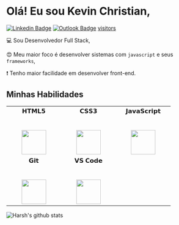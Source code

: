 # Olá! Eu sou Kevin Christian,
[![Linkedin Badge](https://img.shields.io/badge/-kevinnchristian-blue?style=flat-square&logo=Linkedin&logoColor=white&link=https://www.linkedin.com/in/kevinnchristian/)](https://www.linkedin.com/in/kevinnchristian/) [![Outlook Badge](https://img.shields.io/badge/-kevin.cmribeiro@outlook.com-c14438?style=flat-square&logo=Outlook&logoColor=white&link=mailto:kevin.cmribeiro@outlook.com)](mailto:kevin.cmribeiro@outlook.com) [visitors](https://visitor-badge.glitch.me/badge?page_id=kevinnchristian.kevinnchristian)

:computer: Sou Desenvolvedor Full Stack,

:heart_eyes: Meu maior foco é desenvolver sistemas com `javascript` e seus `frameworks`, 

:exclamation: Tenho maior facilidade em desenvolver front-end.

## Minhas Habilidades

<table>
  <tbody>
    <tr valign="top">
      <td width="25%" align="center">
        <span>𝗛𝗧𝗠𝗟𝟱</span><br><br><br>
        <img height="64px" src="https://cdn.svgporn.com/logos/html-5.svg">
      </td>
      <td width="25%" align="center">
        <span>𝗖𝗦𝗦𝟯</span><br><br><br>
        <img height="64px" src="https://cdn.svgporn.com/logos/css-3.svg">
      </td>
      <td width="25%" align="center">
        <span>𝗝𝗮𝘃𝗮𝗦𝗰𝗿𝗶𝗽𝘁</span><br><br><br>
        <img height="64px" src="https://cdn.svgporn.com/logos/javascript.svg">
      </td>
    </tr>
    <tr valign="top">
      <td width="25%" align="center">
        <span>𝗚𝗶𝘁</span><br><br><br>
        <img height="64px" src="https://cdn.svgporn.com/logos/git-icon.svg">
      </td>
      <td width="25%" align="center">
        <span>𝗩𝗦 𝗖𝗼𝗱𝗲</span><br><br><br>
        <img height="64px" src="https://cdn.svgporn.com/logos/visual-studio-code.svg">
      </td>
    </tr>
  </tbody>
</table>

![Harsh's github stats](https://github-readme-stats.vercel.app/api?username=kevinnchristian&hide=["issues"]&show_icons=true)
